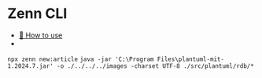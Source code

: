 # Zenn CLI

* [📘 How to use](https://zenn.dev/zenn/articles/zenn-cli-guide)
* 
`npx zenn new:article`
`java -jar 'C:\Program Files\plantuml-mit-1.2024.7.jar' -o ./../../../images -charset UTF-8 ./src/plantuml/rdb/*`